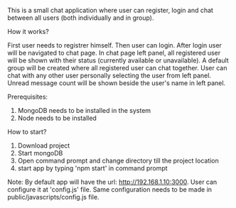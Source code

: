 This is a small chat application where user can register, login and chat between all users (both individually and in group).

How it works?

First user needs to registrer himself. Then user can login. After login user will be navigated to chat page. In chat page left panel,
all registered user will be shown with their status (currently available or unavailable). A default group will be created where all 
registered user can chat together.
User can chat with any other user personally selecting the user from left panel. Unread message count will be shown beside 
the user's name in left panel.

Prerequisites:
1. MongoDB needs to be installed in the system
2. Node needs to be installed

How to start?

1. Download project
2. Start mongoDB
3. Open command prompt and change directory till the project location
4. start app by typing 'npm start' in command prompt

Note:
By default app will have the url: http://192.168.1.10:3000. User can configure it at 'config.js' file. Same configuration needs 
to be made in public/javascripts/config.js file.
